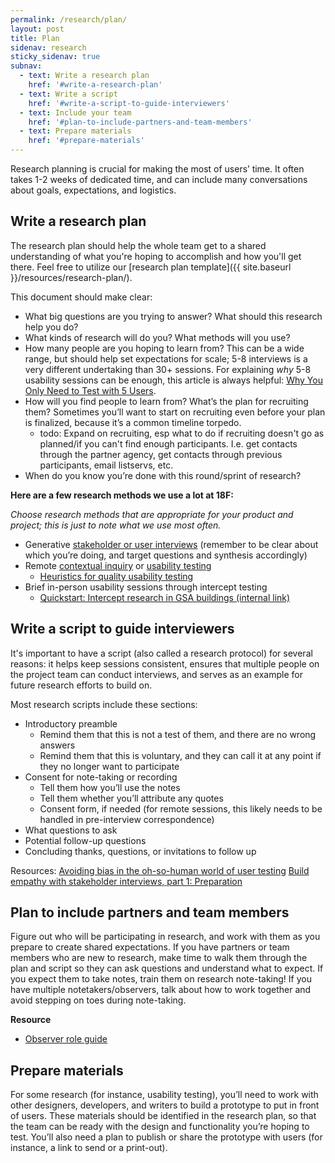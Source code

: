 ```yaml
---
permalink: /research/plan/
layout: post
title: Plan
sidenav: research
sticky_sidenav: true
subnav:
  - text: Write a research plan
    href: '#write-a-research-plan'
  - text: Write a script
    href: '#write-a-script-to-guide-interviewers'
  - text: Include your team
    href: '#plan-to-include-partners-and-team-members'
  - text: Prepare materials
    href: '#prepare-materials'
---
```


Research planning is crucial for making the most of users’ time. It often takes 1-2 weeks of dedicated time, and can include many conversations about goals, expectations, and logistics.

## Write a research plan

The research plan should help the whole team get to a shared understanding of what you're hoping to accomplish and how you'll get there. Feel free to utilize our [research plan template]({{ site.baseurl }}/resources/research-plan/).

This document should make clear:

- What big questions are you trying to answer? What should this research help you do?
- What kinds of research will do you? What methods will you use?
- How many people are you hoping to learn from? This can be a wide range, but should help set expectations for scale; 5-8 interviews is a very different undertaking than 30+ sessions. For explaining _why_ 5-8 usability sessions can be enough, this article is always helpful: [Why You Only Need to Test with 5 Users](https://www.nngroup.com/articles/why-you-only-need-to-test-with-5-users/).
- How will you find people to learn from? What’s the plan for recruiting them? Sometimes you’ll want to start on recruiting even before your plan is finalized, because it’s a common timeline torpedo.
  + todo: Expand on recruiting, esp what to do if recruiting doesn't go as planned/if you can't find enough participants. I.e. get contacts through the partner agency, get contacts through previous participants, email listservs, etc.
- When do you know you’re done with this round/sprint of research?

**Here are a few research methods we use a lot at 18F:**

_Choose research methods that are appropriate for your product and project; this is just to note what we use most often._

- Generative [stakeholder or user interviews](https://methods.18f.gov/#stakeholder-and-user-interviews) (remember to be clear about which you’re doing, and target questions and synthesis accordingly)
- Remote [contextual inquiry](https://methods.18f.gov/#contextual-inquiry) or [usability testing](https://methods.18f.gov/#usability-testing)
    - [Heuristics for quality usability testing](https://docs.google.com/document/d/1qfGp3H1pdOlNbMYuJNQGyBIkpOcQErduDAl0adv1X-w/edit)
- Brief in-person usability sessions through intercept testing
    - [Quickstart: Intercept research in GSA buildings (internal link)](https://docs.google.com/document/d/1ph3fP2rGr0FeXSeueRD4YmIJYF3f-3yIoI-uDz6iwsI/edit#heading=h.ssdnqe2zdwhz)

## Write a script to guide interviewers

It's important to have a script (also called a research protocol) for several reasons: it helps keep sessions consistent, ensures that multiple people on the project team can conduct interviews, and serves as an example for future research efforts to build on.

Most research scripts include these sections:

- Introductory preamble
    - Remind them that this is not a test of them, and there are no wrong answers
    - Remind them that this is voluntary, and they can call it at any point if they no longer want to participate
- Consent for note-taking or recording
    - Tell them how you’ll use the notes
    - Tell them whether you’ll attribute any quotes
    - Consent form, if needed (for remote sessions, this likely needs to be handled in pre-interview correspondence)
- What questions to ask
- Potential follow-up questions
- Concluding thanks, questions, or invitations to follow up

Resources:
[Avoiding bias in the oh-so-human world of user testing](https://blog.optimalworkshop.com/avoiding-bias-in-the-oh-so-human-world-of-user-testing)
[Build empathy with stakeholder interviews, part 1: Preparation](https://18f.gsa.gov/2016/06/20/build-empathy-with-stakeholder-interviews-part-1-preparation/)

## Plan to include partners and team members

Figure out who will be participating in research, and work with them as you prepare to create shared expectations. If you have partners or team members who are new to research, make time to walk them through the plan and script so they can ask questions and understand what to expect. If you expect them to take notes, train them on research note-taking! If you have multiple notetakers/observers, talk about how to work together and avoid stepping on toes during note-taking.

**Resource**
- [Observer role guide](https://docs.google.com/document/d/1Y32VlziDeHXdIbor9JZE0ctNkD3meGjWWljlURXHDqM/)

## Prepare materials

For some research (for instance, usability testing), you’ll need to work with other designers, developers, and writers to build a prototype to put in front of users. These materials should be identified in the research plan, so that the team can be ready with the design and functionality you’re hoping to test. You’ll also need a plan to publish or share the prototype with users (for instance, a link to send or a print-out).
